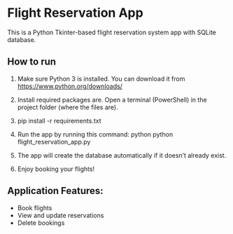 # Flight Reservation App
This is a Python Tkinter-based flight reservation system app with SQLite database.
## How to run

1. Make sure Python 3 is installed.
You can download it from https://www.python.org/downloads/
2. Install required packages are.
Open a terminal (PowerShell) in the project folder (where the files are).
3. pip install -r requirements.txt
4. Run the app by running this command: python python flight_reservation_app.py
5. The app will create the database automatically if it doesn’t already exist.

6. Enjoy booking your flights!

## Application Features:

- Book flights  
- View and update reservations  
- Delete bookings